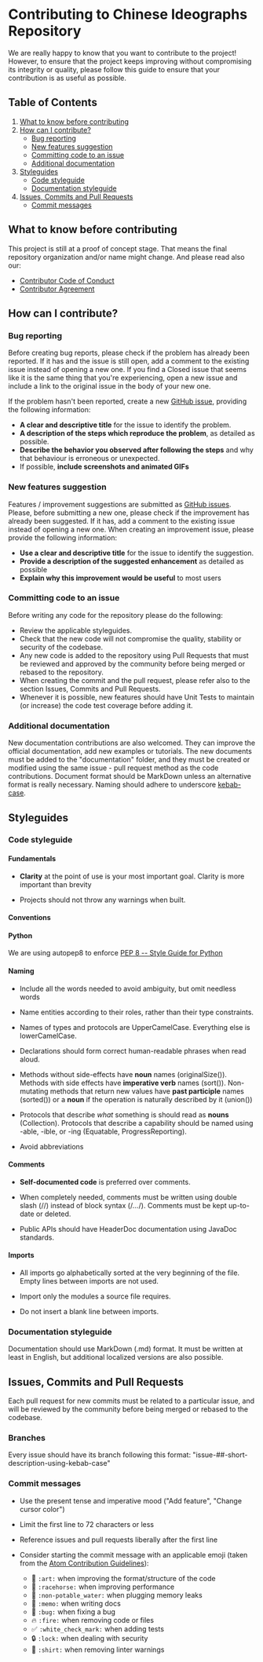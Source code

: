 # Contributing to Chinese Ideographs Repository

We are really happy to know that you want to contribute to the project!
However, to ensure that the project keeps improving without compromising its integrity or quality, please follow this guide to ensure that your contribution is as useful as possible.

## Table of Contents

1. [What to know before contributing](#what-to-know-before-contributing)
2. [How can I contribute?](#how-can-i-contribute)
    - [Bug reporting](#bug-reporting)
    - [New features suggestion](#new-features-suggestion)
    - [Committing code to an issue](#committing-code-to-an-issue)
    - [Additional documentation](#additional-documentation)
3. [Styleguides](#styleguides)
    - [Code styleguide](#code-styleguide)
    - [Documentation styleguide](#documentation-styleguide)
4. [Issues, Commits and Pull Requests](#issues-commits-and-pull-requests)
    - [Commit messages](#commit-messages)

## What to know before contributing

This project is still at a proof of concept stage. That means the final repository organization and/or name might change. And please read also our:

- [Contributor Code of Conduct](documentation/Contributor_Code_of_Conduct.md)
- [Contributor Agreement](licensing/contributor_agreement_v01.md)

## How can I contribute?

### Bug reporting

Before creating bug reports, please check if the problem has already been reported. If it has and the issue is still open, add a comment to the existing issue instead of opening a new one. If you find a Closed issue that seems like it is the same thing that you're experiencing, open a new issue and include a link to the original issue in the body of your new one.

If the problem hasn't been reported, create a new [GitHub issue](https://guides.github.com/features/issues/), providing the following information:

- **A clear and descriptive title**  for the issue to identify the problem.
- **A description of the steps which reproduce the problem**, as detailed as possible.
- **Describe the behavior you observed after following the steps**  and why that behaviour is erroneous or unexpected.
- If possible, **include screenshots and animated GIFs**  

### New features suggestion

Features / improvement suggestions are submitted as  [GitHub issues](https://guides.github.com/features/issues/).  Please, before submitting a new one, please check if the improvement has already been suggested. If it has, add a comment to the existing issue instead of opening a new one.
When creating an improvement issue, please provide the following information:

- **Use a clear and descriptive title** for the issue to identify the suggestion.
- **Provide a description of the suggested enhancement** as detailed as possible
- **Explain why this improvement would be useful** to most users 

### Committing code to an issue

Before writing any code for the repository please do the following:  

- Review the applicable styleguides.
- Check that the new code will not compromise the quality, stability or security of the codebase.
- Any new code is added to the repository using Pull Requests that must be reviewed and approved by the community before being merged or rebased to the repository.
- When creating the commit and the pull request, please refer also to the section Issues, Commits and Pull Requests.
- Whenever it is possible, new features should have Unit Tests to maintain (or increase) the code test coverage before adding it.

### Additional documentation

New documentation contributions are also welcomed. They can improve the official documentation, add new examples or tutorials.
The new documents must be added to the "documentation" folder, and they must be created or modified using the same issue - pull request method as the code contributions.
Document format should be MarkDown unless an alternative format is really necessary. Naming should adhere to underscore [kebab-case](https://en.wikipedia.org/wiki/Letter_case#Special_case_styles).

## Styleguides

### Code styleguide

#### Fundamentals

- **Clarity** at the point of use is your most important goal. Clarity is more important than brevity

- Projects should not throw any warnings when built.

#### Conventions

#### Python

We are using autopep8 to enforce [PEP 8 -- Style Guide for Python](https://www.python.org/dev/peps/pep-0008/)

#### Naming

- Include all the words needed to avoid ambiguity, but omit needless words

- Name entities according to their roles, rather than their type constraints.

- Names of types and protocols are UpperCamelCase. Everything else is lowerCamelCase.

- Declarations should form correct human-readable phrases when read aloud.

- Methods without side-effects have **noun** names (originalSize()). Methods with side effects have **imperative verb** names (sort()). Non-mutating methods that return new values have **past participle** names (sorted()) or a **noun** if the operation is naturally described by it (union())

- Protocols that describe *what* something is should read as **nouns**  (Collection). Protocols that describe a capability should be named using -able, -ible, or -ing (Equatable, ProgressReporting).

- Avoid abbreviations

#### Comments

- **Self-documented code** is preferred over comments.

- When completely needed, comments must be written using double slash (//) instead of block syntax (/*...*/). Comments must be kept up-to-date or deleted.

- Public APIs should have HeaderDoc documentation using JavaDoc standards.

#### Imports

- All imports go alphabetically sorted at the very beginning of the file. Empty lines between imports are not used.

- Import only the modules a source file requires.

- Do not insert a blank line between imports.

### Documentation styleguide

Documentation should use MarkDown (.md) format. It must be written at least in English, but additional localized versions are also possible.

## Issues, Commits and Pull Requests

Each pull request for new commits must be related to a particular issue, and will be reviewed by the community before being merged or rebased to the codebase.

### Branches

Every issue should have its branch following this format: "issue-##-short-description-using-kebab-case"

### Commit messages

- Use the present tense and imperative mood ("Add feature", "Change cursor color")
- Limit the first line to 72 characters or less
- Reference issues and pull requests liberally after the first line
- Consider starting the commit message with an applicable emoji (taken from the [Atom Contribution Guidelines](https://github.com/atom/atom/blob/master/CONTRIBUTING.md)):

  - :art: `:art:` when improving the format/structure of the code
  - :racehorse: `:racehorse:` when improving performance
  - :non-potable_water: `:non-potable_water:` when plugging memory leaks
  - :memo: `:memo:` when writing docs
  - :bug: `:bug:` when fixing a bug
  - :fire: `:fire:` when removing code or files
  - :white_check_mark: `:white_check_mark:` when adding tests
  - :lock: `:lock:` when dealing with security
  - :shirt: `:shirt:` when removing linter warnings
